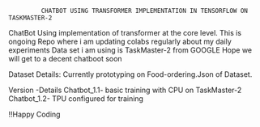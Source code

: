              CHATBOT USING TRANSFORMER IMPLEMENTATION IN TENSORFLOW ON TASKMASTER-2

ChatBot Using implementation of transformer at the core level.
This is ongoing Repo where i am updating colabs regularly about my daily experiments 
Data set i am using is TaskMaster-2 from GOOGLE
Hope we will get to a decent chatboot soon

Dataset Details:
Currently prototyping on Food-ordering.Json of Dataset.

Version -Details
Chatbot_1.1- basic training with CPU on TaskMaster-2
Chatbot_1.2- TPU configured for training



!!Happy Coding

